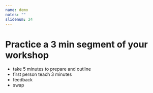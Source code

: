 ```yaml
---
name: demo
notes: ""
slidenum: 24
---
```

# Practice a 3 min segment of your workshop
- take 5 minutes to prepare and outline
- first person teach 3 minutes
- feedback
- swap